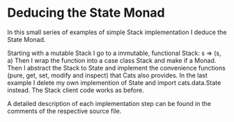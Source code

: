 # Deducing the State Monad

In this small series of examples of simple Stack implementation
I deduce the State Monad.

Starting with a mutable Stack
I go to a immutable, functional Stack: s => (s, a)
Then I wrap the function into a case class Stack
and make if a Monad. Then I abstract the Stack to State
and implement the convenience functions (pure, get, set, modify
and inspect) that Cats also provides. In the last example
I delete my own implemention of State and import cats.data.State
instead. The Stack client code works as before.

A detailed description of each implementation step can be found
in the comments of the respective source file.
